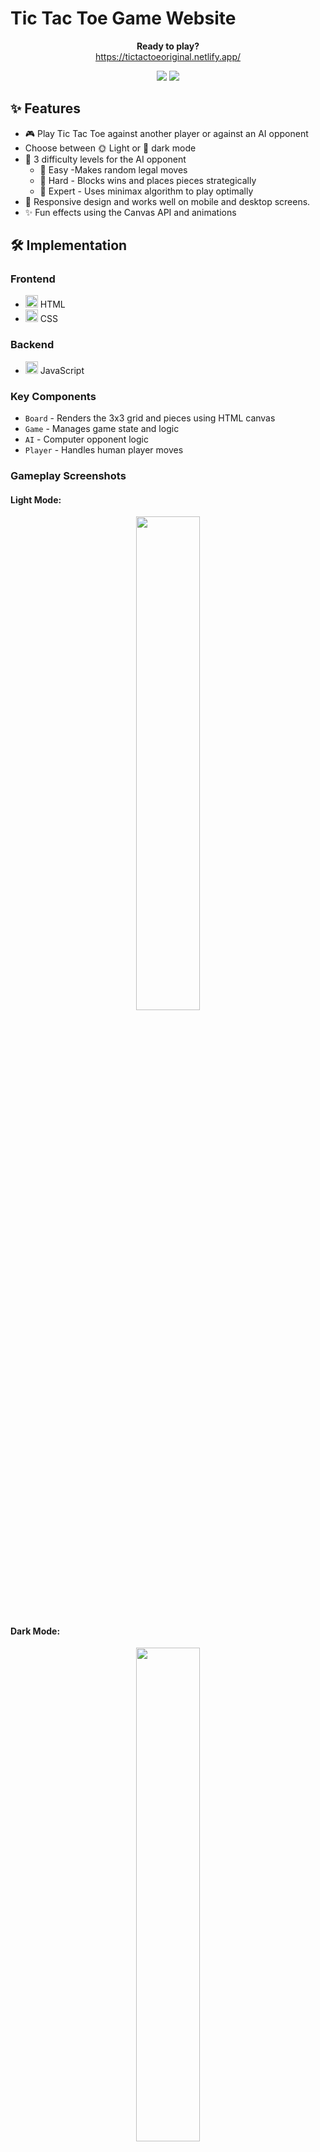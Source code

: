 # Tic Tac Toe Game Website

<p align="center">
  <b>Ready to play?</b><br>
  <a href="https://tictactoeoriginal.netlify.app/">https://tictactoeoriginal.netlify.app/</a>
</p>

<p align="center">
  <img src="https://user-images.githubusercontent.com/114755882/256970644-5b214014-29b4-4521-b5a5-f789967d7d1c.png">

  <img src="https://user-images.githubusercontent.com/114755882/256970651-a6aab425-82d0-4f43-84e2-bbda3028868e.png">
</p>



## ✨ Features

- 🎮 Play Tic Tac Toe against another player or against an AI opponent
- Choose between 🌞 Light or 🌙 dark mode 
- 🤖 3 difficulty levels for the AI opponent
  - 🥈 Easy -Makes random legal moves
  - 🥇 Hard - Blocks wins and places pieces strategically 
  - 🏅 Expert - Uses minimax algorithm to play optimally
- 📱 Responsive design and works well on mobile and desktop screens.
- ✨ Fun effects using the Canvas API and animations

## 🛠 Implementation

### Frontend

- <img src="https://user-images.githubusercontent.com/11978772/222932733-a7e679a4-3520-47b0-aa28-cd613fd63baf.png" width="20" height="20"> HTML
- <img src="https://user-images.githubusercontent.com/11978772/222932844-08f5241a-f9bb-441f-8076-80b52e9c4f12.png" width="20" height="20"> CSS 

### Backend

- <img src="https://user-images.githubusercontent.com/11978772/222932928-950bc51d-26a8-4b3e-b730-d4a6d37b7500.png" width="20" height="20"> JavaScript

### Key Components

- `Board` - Renders the 3x3 grid and pieces using HTML canvas
- `Game` - Manages game state and logic  
- `AI` - Computer opponent logic
- `Player` - Handles human player moves

### Gameplay Screenshots
#### Light Mode:

<p align="center">
  <img src="https://user-images.githubusercontent.com/114755882/256970664-09c6e3c8-3ee4-42f4-a413-80aad5ca877f.png" width="45%">
</p>

#### Dark Mode:

<p align="center">
  <img src="https://user-images.githubusercontent.com/114755882/256970660-5e24adcd-d82a-4f0a-8477-37792493ee8c.png" width="45%">
</p>

### About Page

<p align="center">
  <img src="https://user-images.githubusercontent.com/114755882/256970653-9408dfb7-0684-4a88-8cac-52f966bba81d.png"> 
</p>
